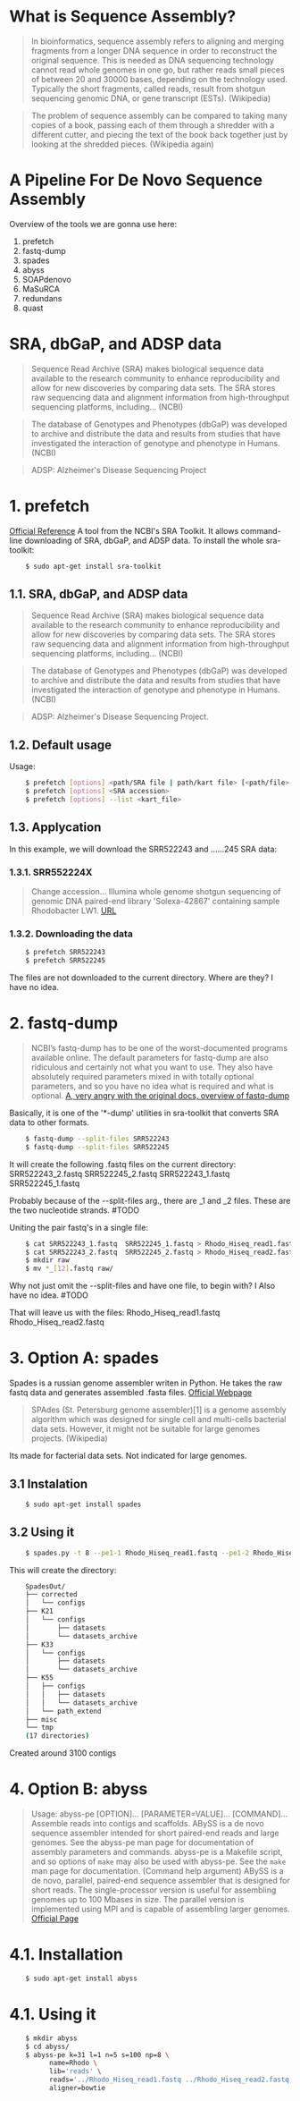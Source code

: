 # What is Sequence Assembly?
> In bioinformatics, sequence assembly refers to aligning and merging fragments from a longer DNA sequence in order to reconstruct the original sequence. This is needed as DNA sequencing technology cannot read whole genomes in one go, but rather reads small pieces of between 20 and 30000 bases, depending on the technology used. Typically the short fragments, called reads, result from shotgun sequencing genomic DNA, or gene transcript (ESTs). (Wikipedia)

> The problem of sequence assembly can be compared to taking many copies of a book, passing each of them through a shredder with a different cutter, and piecing the text of the book back together just by looking at the shredded pieces. (Wikipedia again)

# A Pipeline For De Novo Sequence Assembly
Overview of the tools we are gonna use here:

1. prefetch 
2. fastq-dump  
3. spades
4. abyss
5. SOAPdenovo
6. MaSuRCA
7. redundans
8. quast

# SRA, dbGaP, and ADSP data
> Sequence Read Archive (SRA) makes biological sequence data available to the research community to enhance reproducibility and allow for new discoveries by comparing data sets. The SRA stores raw sequencing data and alignment information from high-throughput sequencing platforms, including... (NCBI)

> The database of Genotypes and Phenotypes (dbGaP) was developed to archive and distribute the data and results from studies that have investigated the interaction of genotype and phenotype in Humans. (NCBI)

> ADSP: Alzheimer's Disease Sequencing Project

# 1. prefetch
[Official Reference](https://trace.ncbi.nlm.nih.gov/Traces/sra/sra.cgi?view=toolkit_doc&f=prefetch)
A tool from the NCBI's SRA Toolkit. It allows command-line downloading of SRA, dbGaP, and ADSP data.
To install the whole sra-toolkit:
```sh
    $ sudo apt-get install sra-toolkit
```

## 1.1. SRA, dbGaP, and ADSP data
> Sequence Read Archive (SRA) makes biological sequence data available to the research community to enhance reproducibility and allow for new discoveries by comparing data sets. The SRA stores raw sequencing data and alignment information from high-throughput sequencing platforms, including... (NCBI)

> The database of Genotypes and Phenotypes (dbGaP) was developed to archive and distribute the data and results from studies that have investigated the interaction of genotype and phenotype in Humans. (NCBI)

> ADSP: Alzheimer's Disease Sequencing Project.

## 1.2. Default usage
Usage:
```sh
    $ prefetch [options] <path/SRA file | path/kart file> [<path/file> ...]
    $ prefetch [options] <SRA accession>
    $ prefetch [options] --list <kart_file>
```

## 1.3. Applycation
In this example, we will download the SRR522243 and ......245 SRA data:

### 1.3.1. SRR552224X
> Change accession... Illumina whole genome shotgun sequencing of genomic DNA paired-end library 'Solexa-42867' containing sample Rhodobacter LW1. [URL](https://trace.ncbi.nlm.nih.gov/Traces/sra/sra.cgi?view=run_browser&run=SRR522243)

### 1.3.2. Downloading the data
```sh
    $ prefetch SRR522243
    $ prefetch SRR522245
```
The files are not downloaded to the current directory. Where are they? I have no idea.

# 2. fastq-dump
> NCBI’s fastq-dump has to be one of the worst-documented programs available online. The default parameters for fastq-dump are also ridiculous and certainly not what you want to use. They also have absolutely required parameters mixed in with totally optional parameters, and so you have no idea what is required and what is optional. [A, very angry with the original docs, overview of fastq-dump](https://edwards.sdsu.edu/research/fastq-dump/)

Basically, it is one of the '*-dump' utilities in sra-toolkit that converts SRA data to other formats.

```sh
    $ fastq-dump --split-files SRR522243
    $ fastq-dump --split-files SRR522245
```

It will create the following .fastq files on the current directory:
SRR522243_2.fastq  SRR522245_2.fastq
SRR522243_1.fastq  SRR522245_1.fastq

Probably because of the --split-files arg., there are _1 and _2 files. These are the two nucleotide strands. #TODO

Uniting the pair fastq's in a single file:
```sh
    $ cat SRR522243_1.fastq  SRR522245_1.fastq > Rhodo_Hiseq_read1.fastq
    $ cat SRR522243_2.fastq  SRR522245_2.fastq > Rhodo_Hiseq_read2.fastq
    $ mkdir raw 
    $ mv *_[12].fastq raw/
```

Why not just omit the --split-files and have one file, to begin with? I Also have no idea. #TODO

That will leave us with the files:
Rhodo_Hiseq_read1.fastq  Rhodo_Hiseq_read2.fastq

# 3. Option A: spades
Spades is a russian genome assembler writen in Python. He takes the raw fastq data and generates assembled .fasta files.
[Official Webpage](http://cab.spbu.ru/software/spades/)

> SPAdes (St. Petersburg genome assembler)[1] is a genome assembly algorithm which was designed for single cell and multi-cells bacterial data sets. However, it might not be suitable for large genomes projects.  (Wikipedia)

Its made for facterial data sets. Not indicated for large genomes.

## 3.1 Instalation
```sh
    $ sudo apt-get install spades
```

## 3.2 Using it

```sh
    $ spades.py -t 8 --pe1-1 Rhodo_Hiseq_read1.fastq --pe1-2 Rhodo_Hiseq_read2.fastq -o SpadesOut
```

This will create the directory:
```sh
    SpadesOut/
    ├── corrected
    │   └── configs
    ├── K21
    │   └── configs
    │       ├── datasets
    │       └── datasets_archive
    ├── K33
    │   └── configs
    │       ├── datasets
    │       └── datasets_archive
    ├── K55
    │   ├── configs
    │   │   ├── datasets
    │   │   └── datasets_archive
    │   └── path_extend
    ├── misc
    └── tmp
    (17 directories)
```

Created around 3100 contigs

# 4. Option B: abyss
> Usage: abyss-pe [OPTION]... [PARAMETER=VALUE]... [COMMAND]...
> Assemble reads into contigs and scaffolds. ABySS is a de novo sequence assembler intended for short paired-end reads and large genomes. See the abyss-pe man page for documentation of assembly parameters and commands. abyss-pe is a Makefile script, and so options of `make` may also be used with abyss-pe. See the `make` man page for documentation. (Command help argument)
> ABySS is a de novo, parallel, paired-end sequence assembler that is designed for short reads. The single-processor version is useful for assembling genomes up to 100 Mbases in size. The parallel version is implemented using MPI and is capable of assembling larger genomes. [Official Page](http://www.bcgsc.ca/platform/bioinfo/software/abyss)

# 4.1. Installation
```sh
    $ sudo apt-get install abyss
```

# 4.1. Using it

```sh
    $ mkdir abyss
    $ cd abyss/
    $ abyss-pe k=31 l=1 n=5 s=100 np=8 \
          name=Rhodo \
          lib='reads' \
          reads='../Rhodo_Hiseq_read1.fastq ../Rhodo_Hiseq_read2.fastq' \
          aligner=bowtie
```